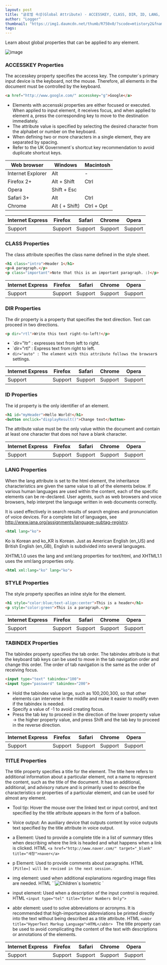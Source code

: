 ```yaml
---
layout: post
title: "글로벌 속성(Global Attribute) - ACCESSKEY, CLASS, DIR, ID, LANG, STYLE, TABINDEX, TITLE"
author: "Logger"
thumbnail: "https://img1.daumcdn.net/thumb/R750x0/?scode=mtistory2&fname=https%3A%2F%2Ft1.daumcdn.net%2Fcfile%2Ftistory%2F2178024F554674C71D"
tags: 
---
```



Learn about global properties that can be applied to any element.

![image](https://t1.daumcdn.net/cfile/tistory/2178024F554674C71D)

### ACCESSKEY Properties

The accesskey property specifies the access key. The computer`s primary input device is the keyboard, not the mouse. Therefore, all elements in the document must be controlled by the keyboard.

```html
<a href="http://www.google.com/" accesskey="g">Google</a>

```

- Elements with accensski properties are either focused or executed. When applied to input element, it receives focus, and when applied to element a, press the corresponding key to move to the destination immediately.
- The attribute value is specified by selecting the desired character from the alphabet or number on the keyboard.
- When defining two or more characters in a single element, they are separated by spacing.
- Refer to the UK Government`s shortcut key recommendation to avoid duplicate shortcut keys.

| Web browser | Windows | Macintosh |
| ----------------- | ----------------- | ----------------- |
| Internet Explorer | Alt | \- |
| Firefox 2+ | Alt + Shift | Ctrl |
| Opera | Shift + Esc | |
| Safari 3+ | Alt | Ctrl |
| Chrome | Alt ( + Shift) | Ctrl + Opt |

| Internet Express | Firefox | Safari | Chrome | Opera |
| -------- | -------- | -------- | -------- | -------- |
| Support | Support | Support | Support | Support | Support | Support | Support | Support

### CLASS Properties

The class attribute specifies the class name defined in the style sheet.

```html
<h1 class="intro">Header 1</h1>
<p>A paragraph.</p>
<p class="important">Note that this is an important paragraph. :)</p>

```

| Internet Express | Firefox | Safari | Chrome | Opera |
| -------- | -------- | -------- | -------- | -------- |
| Support | Support | Support | Support | Support | Support | Support | Support | Support

### DIR Properties

The dir property is a property that specifies the text direction. Text can proceed in two directions.

```html
<p dir="rtl">Write this text right-to-left!</p>

```

- `dir="ltr" : expresses text from left to right.
- `dir="rtl" : Express text from right to left.
- `dir="auto" : The element with this attribute follows the browser`s settings.

| Internet Express | Firefox | Safari | Chrome | Opera |
| -------- | -------- | -------- | -------- | -------- |
| Support | Support | Support | Support | Support | Support | Support | Support | Support

### ID Properties

The id property is the only identifier of an element.

```html
<h1 id="myHeader">Hello World!</h1>
<button onclick="displayResult()">Change text</button>

```

The attribute value must be the only value within the document and contain at least one character that does not have a blank character.

| Internet Express | Firefox | Safari | Chrome | Opera |
| -------- | -------- | -------- | -------- | -------- |
| Support | Support | Support | Support | Support | Support | Support | Support | Support

### LANG Properties

When the lang attribute is set to the html element, the inheritance characteristics are given the same value to all of the elements below. If various human languages are used within the content, each of the specific elements can be re-declared. User agents, such as web browsers and voice browsers, help interpret the language written in web documents correctly.

It is used effectively in search results of search engines and pronunciation of voice devices. For a complete list of languages, see http://www.iana.org/assignments/language-subtag-registry.

```html
<html lang="ko">

```

Ko is Korean and ko_KR is Korean. Just as American English (en_US) and British English (en_GB), English is subdivided into several languages.

XHTML1.0 uses the lang and xml:lang properties for text/html, and XHTML1.1 uses the xml:lang properties only.

```html
<html xml:lang="ko" lang="ko">

```

### STYLE Properties

The style property specifies an inline style for the element.

```html
<h1 style="color:blue;text-align:center">This is a header</h1>
<p style="color:green">This is a paragraph.</p>

```

| Internet Express | Firefox | Safari | Chrome | Opera |
| -------- | -------- | -------- | -------- | -------- |
| Support | Support | Support | Support | Support | Support | Support | Support | Support

### TABINDEX Properties

The tabindex property specifies the tab order. The tabindex attribute is that the keyboard tab keys can be used to move in the tab navigation order and change this order. The order of tab navigation is the same as the order of receiving focus.

```html
<input type="text" tabindex="100">
<input type="password" tabindex="200">

```

- Hold the tabindex value large, such as 100,200,300, so that other elements can intervene in the middle and make it easier to modify even if the tabindex is needed.
- Specify a value of -1 to avoid creating focus.
- Press the tab key to proceed in the direction of the lower property value → the higher property value, and press Shift and the tab key to proceed in the reverse direction.

| Internet Express | Firefox | Safari | Chrome | Opera |
| -------- | -------- | -------- | -------- | -------- |
| Support | Support | Support | Support | Support | Support | Support | Support | Support

### TITLE Properties

The title property specifies a title for the element. The title here refers to additional information about a particular element, not a name to represent the content, such as the title of the document. It has an additional, additional, and advisory nature and is primarily used to describe the characteristics or properties of a particular element, and can be used for almost any element.

- Tool tip: Hover the mouse over the linked text or input control, and text specified by the title attribute appears in the form of a balloon.
- Voice output: An auxiliary device that outputs content by voice outputs text specified by the title attribute in voice output.

- a Element: Used to provide a complete title in a list of summary titles when describing where the link is headed and what happens when a link is clicked.
HTML
`<a href="http://www.naver.com/" target="_blank" title="새창">naver</a>
`
- p Element: Used to provide comments about paragraphs.
HTML
``[Pitle=] will be revised in the next session.``
`
- img element: used when additional explanations regarding image files are needed.
HTML
``<img src="shose.jpg" alt="Children`s Isometric" title="The size in the picture is the same as it is.">
`
- input element: Used when a description of the input control is required.
HTML
`<input type="tel" title="Enter Numbers Only">
`
- abbr element: used to solve abbreviations or acronyms. It is recommended that high-importance abbreviations be printed directly into the text without being described as a title attribute.
HTML
`<abbr title="HyperText Markup Language">HTML</abbr>
`
The title property can be used to avoid complicating the content of the text with descriptions or annotations of the elements.

| Internet Express | Firefox | Safari | Chrome | Opera |
| -------- | -------- | -------- | -------- | -------- |
| Support | Support | Support | Support | Support | Support | Support | Support | Support